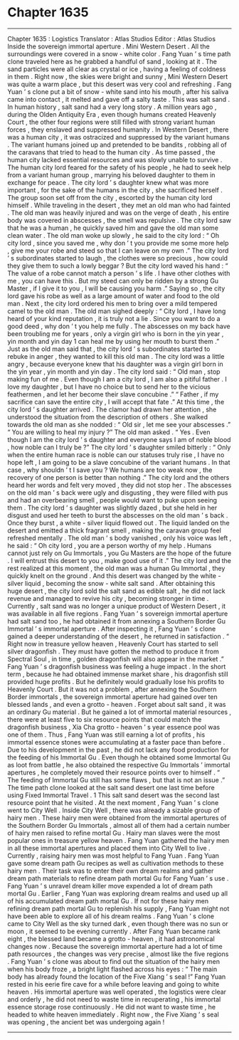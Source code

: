 
# Chapter 1635


---

Chapter 1635 : Logistics
Translator :
Atlas Studios
Editor :
Atlas Studios
Inside the sovereign immortal aperture .
Mini Western Desert .
All the surroundings were covered in a snow - white color . Fang Yuan ’ s time path clone traveled here as he grabbed a handful of sand , looking at it .
The sand particles were all clear as crystal or ice , having a feeling of coldness in them .
Right now , the skies were bright and sunny , Mini Western Desert was quite a warm place , but this desert was very cool and refreshing .
Fang Yuan ’ s clone put a bit of snow - white sand into his mouth , after his saliva came into contact , it melted and gave off a salty taste .
This was salt sand .
In human history , salt sand had a very long story .
A million years ago , during the Olden Antiquity Era , even though humans created Heavenly Court , the other four regions were still filled with strong variant human forces , they enslaved and suppressed humanity .
In Western Desert , there was a human city , it was ostracized and suppressed by the variant humans .
The variant humans joined up and pretended to be bandits , robbing all of the caravans that tried to head to the human city . As time passed , the human city lacked essential resources and was slowly unable to survive .
The human city lord feared for the safety of his people , he had to seek help from a variant human group , marrying his beloved daughter to them in exchange for peace .
The city lord ’ s daughter knew what was more important , for the sake of the humans in the city , she sacrificed herself .
The group soon set off from the city , escorted by the human city lord himself .
While traveling in the desert , they met an old man who had fainted .
The old man was heavily injured and was on the verge of death , his entire body was covered in abscesses , the smell was repulsive . The city lord saw that he was a human , he quickly saved him and gave the old man some clean water .
The old man woke up slowly , he said to the city lord : “ Oh city lord , since you saved me , why don ’ t you provide me some more help , give me your robe and steed so that I can leave on my own .”
The city lord ’ s subordinates started to laugh , the clothes were so precious , how could they give them to such a lowly beggar ?
But the city lord waved his hand : “ The value of a robe cannot match a person ’ s life . I have other clothes with me , you can have this . But my steed can only be ridden by a strong Gu Master , if I give it to you , I will be causing you harm .”
Saying so , the city lord gave his robe as well as a large amount of water and food to the old man .
Next , the city lord ordered his men to bring over a mild tempered camel to the old man .
The old man sighed deeply : “ City lord , I have long heard of your kind reputation , it is truly not a lie . Since you want to do a good deed , why don ’ t you help me fully . The abscesses on my back have been troubling me for years , only a virgin girl who is born in the yin year , yin month and yin day
1
can heal me by using her mouth to burst them .”
Just as the old man said that , the city lord ’ s subordinates started to rebuke in anger , they wanted to kill this old man .
The city lord was a little angry , because everyone knew that his daughter was a virgin girl born in the yin year , yin month and yin day .
The city lord said : “ Old man , stop making fun of me . Even though I am a city lord , I am also a pitiful father . I love my daughter , but I have no choice but to send her to the vicious feathermen , and let her become their slave concubine .”
“ Father , if my sacrifice can save the entire city , I will accept that fate .” At this time , the city lord ’ s daughter arrived . The clamor had drawn her attention , she understood the situation from the description of others .
She walked towards the old man as she nodded : “ Old sir , let me see your abscesses .”
“ You are willing to heal my injury ?” The old man asked .
“ Yes . Even though I am the city lord ’ s daughter and everyone says I am of noble blood , how noble can I truly be ?” The city lord ’ s daughter smiled bitterly : “ Only when the entire human race is noble can our statuses truly rise , I have no hope left , I am going to be a slave concubine of the variant humans . In that case , why shouldn ’ t I save you ? We humans are too weak now , the recovery of one person is better than nothing .”
The city lord and the others heard her words and felt very moved , they did not stop her .
The abscesses on the old man ’ s back were ugly and disgusting , they were filled with pus and had an overbearing smell , people would want to puke upon seeing them .
The city lord ’ s daughter was slightly dazed , but she held in her disgust and used her teeth to burst the abscesses on the old man ’ s back .
Once they burst , a white - silver liquid flowed out .
The liquid landed on the desert and emitted a thick fragrant smell , making the caravan group feel refreshed mentally .
The old man ’ s body vanished , only his voice was left , he said : “ Oh city lord , you are a person worthy of my help . Humans cannot just rely on Gu Immortals , you Gu Masters are the hope of the future . I will entrust this desert to you , make good use of it .”
The city lord and the rest realized at this moment , the old man was a human Gu Immortal , they quickly knelt on the ground .
And this desert was changed by the white - silver liquid , becoming the snow - white salt sand . After obtaining this huge desert , the city lord sold the salt sand as edible salt , he did not lack revenue and managed to revive his city , becoming stronger in time .
Currently , salt sand was no longer a unique product of Western Desert , it was available in all five regions .
Fang Yuan ’ s sovereign immortal aperture had salt sand too , he had obtained it from annexing a Southern Border Gu Immortal ’ s immortal aperture .
After inspecting it , Fang Yuan ’ s clone gained a deeper understanding of the desert , he returned in satisfaction .
“ Right now in treasure yellow heaven , Heavenly Court has started to sell silver dragonfish . They must have gotten the method to produce it from Spectral Soul , in time , golden dragonfish will also appear in the market .”
Fang Yuan ’ s dragonfish business was feeling a huge impact .
In the short term , because he had obtained immense market share , his dragonfish still provided huge profits . But he definitely would gradually lose his profits to Heavenly Court .
But it was not a problem , after annexing the Southern Border immortals , the sovereign immortal aperture had gained over ten blessed lands , and even a grotto - heaven .
Forget about salt sand , it was an ordinary Gu material . But he gained a lot of immortal material resources , there were at least five to six resource points that could match the dragonfish business , Xia Cha grotto - heaven ’ s year essence pool was one of them .
Thus , Fang Yuan was still earning a lot of profits , his immortal essence stones were accumulating at a faster pace than before .
Due to his development in the past , he did not lack any food production for the feeding of his Immortal Gu . Even though he obtained some Immortal Gu as loot from battle , he also obtained the respective Gu Immortals ’ immortal apertures , he completely moved their resource points over to himself .
“ The feeding of Immortal Gu still has some flaws , but that is not an issue .” The time path clone looked at the salt sand desert one last time before using Fixed Immortal Travel .
1
This salt sand desert was the second last resource point that he visited .
At the next moment , Fang Yuan ’ s clone went to City Well .
Inside City Well , there was already a sizable group of hairy men .
These hairy men were obtained from the immortal apertures of the Southern Border Gu Immortals , almost all of them had a certain number of hairy men raised to refine mortal Gu .
Hairy man slaves were the most popular ones in treasure yellow heaven .
Fang Yuan gathered the hairy men in all these immortal apertures and placed them into City Well to live .
Currently , raising hairy men was most helpful to Fang Yuan .
Fang Yuan gave some dream path Gu recipes as well as cultivation methods to these hairy men . Their task was to enter their own dream realms and gather dream path materials to refine dream path mortal Gu for Fang Yuan ’ s use .
Fang Yuan ’ s unravel dream killer move expended a lot of dream path mortal Gu .
Earlier , Fang Yuan was exploring dream realms and used up all of his accumulated dream path mortal Gu . If not for these hairy men refining dream path mortal Gu to replenish his supply , Fang Yuan might not have been able to explore all of his dream realms .
Fang Yuan ’ s clone came to City Well as the sky turned dark , even though there was no sun or moon , it seemed to be evening currently .
After Fang Yuan became rank eight , the blessed land became a grotto - heaven , it had astronomical changes now . Because the sovereign immortal aperture had a lot of time path resources , the changes was very precise , almost like the five regions .
Fang Yuan ’ s clone was about to find out the situation of the hairy men when his body froze , a bright light flashed across his eyes : “ The main body has already found the location of the Five Xiang ’ s seal !”
Fang Yuan rested in his eerie fire cave for a while before leaving and going to white heaven .
His immortal aperture was well operated , the logistics were clear and orderly , he did not need to waste time in recuperating , his immortal essence storage rose continuously .
He did not want to waste time , he headed to white heaven immediately . Right now , the Five Xiang ’ s seal was opening , the ancient bet was undergoing again !

---

